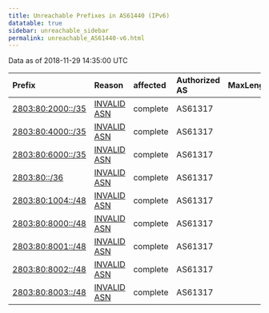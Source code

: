 ```yaml
---
title: Unreachable Prefixes in AS61440 (IPv6)
datatable: true
sidebar: unreachable_sidebar
permalink: unreachable_AS61440-v6.html
---
```


Data as of 2018-11-29 14:35:00 UTC


<div class="datatable-begin"></div>

| Prefix                                                       | Reason                                                                                                   | affected   | Authorized AS   |   MaxLength | Anchor                                         |   unreachable /48s |
|:-------------------------------------------------------------|:---------------------------------------------------------------------------------------------------------|:-----------|:----------------|------------:|:-----------------------------------------------|-------------------:|
| [2803:80:2000::/35](https://stat.ripe.net/2803:80:2000::/35) | [INVALID ASN](https://rpki-validator.ripe.net/announcement-preview?asn=AS61440&prefix=2803:80:2000::/35) | complete   | AS61317         |          64 | [LACNIC](unreachable_LACNIC_RPKI_Root-v6.html) |               8192 |
| [2803:80:4000::/35](https://stat.ripe.net/2803:80:4000::/35) | [INVALID ASN](https://rpki-validator.ripe.net/announcement-preview?asn=AS61440&prefix=2803:80:4000::/35) | complete   | AS61317         |          64 | [LACNIC](unreachable_LACNIC_RPKI_Root-v6.html) |               8192 |
| [2803:80:6000::/35](https://stat.ripe.net/2803:80:6000::/35) | [INVALID ASN](https://rpki-validator.ripe.net/announcement-preview?asn=AS61440&prefix=2803:80:6000::/35) | complete   | AS61317         |          64 | [LACNIC](unreachable_LACNIC_RPKI_Root-v6.html) |               8192 |
| [2803:80::/36](https://stat.ripe.net/2803:80::/36)           | [INVALID ASN](https://rpki-validator.ripe.net/announcement-preview?asn=AS61440&prefix=2803:80::/36)      | complete   | AS61317         |          64 | [LACNIC](unreachable_LACNIC_RPKI_Root-v6.html) |               4096 |
| [2803:80:1004::/48](https://stat.ripe.net/2803:80:1004::/48) | [INVALID ASN](https://rpki-validator.ripe.net/announcement-preview?asn=AS61440&prefix=2803:80:1004::/48) | complete   | AS61317         |          64 | [LACNIC](unreachable_LACNIC_RPKI_Root-v6.html) |                  1 |
| [2803:80:8000::/48](https://stat.ripe.net/2803:80:8000::/48) | [INVALID ASN](https://rpki-validator.ripe.net/announcement-preview?asn=AS61440&prefix=2803:80:8000::/48) | complete   | AS61317         |          64 | [LACNIC](unreachable_LACNIC_RPKI_Root-v6.html) |                  1 |
| [2803:80:8001::/48](https://stat.ripe.net/2803:80:8001::/48) | [INVALID ASN](https://rpki-validator.ripe.net/announcement-preview?asn=AS61440&prefix=2803:80:8001::/48) | complete   | AS61317         |          64 | [LACNIC](unreachable_LACNIC_RPKI_Root-v6.html) |                  1 |
| [2803:80:8002::/48](https://stat.ripe.net/2803:80:8002::/48) | [INVALID ASN](https://rpki-validator.ripe.net/announcement-preview?asn=AS61440&prefix=2803:80:8002::/48) | complete   | AS61317         |          64 | [LACNIC](unreachable_LACNIC_RPKI_Root-v6.html) |                  1 |
| [2803:80:8003::/48](https://stat.ripe.net/2803:80:8003::/48) | [INVALID ASN](https://rpki-validator.ripe.net/announcement-preview?asn=AS61440&prefix=2803:80:8003::/48) | complete   | AS61317         |          64 | [LACNIC](unreachable_LACNIC_RPKI_Root-v6.html) |                  1 |

<div class="datatable-end"></div>